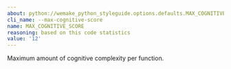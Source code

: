```yaml
---
about: python://wemake_python_styleguide.options.defaults.MAX_COGNITIVE_SCORE
cli_name: --max-cognitive-score
name: MAX_COGNITIVE_SCORE
reasoning: based on this code statistics
value: '12'
---
```


Maximum amount of cognitive complexity per function.
